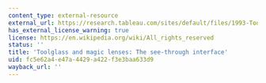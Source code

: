 ```yaml
---
content_type: external-resource
external_url: https://research.tableau.com/sites/default/files/1993-ToolglassMagicLenses.pdf
has_external_license_warning: true
license: https://en.wikipedia.org/wiki/All_rights_reserved
status: ''
title: 'Toolglass and magic lenses: The see-through interface'
uid: fc5e62a4-e47a-4429-a422-f3e3baa633d9
wayback_url: ''
---
```

